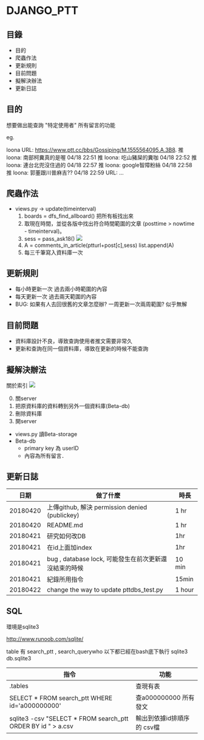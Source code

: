 # DJANGO_PTT

## 目錄

- 目的
- 爬蟲作法
- 更新規則
- 目前問題
- 擬解決辦法
- 更新日誌

## 目的

想要做出能查詢 "特定使用者" 所有留言的功能

eg.

loona
URL: https://www.ptt.cc/bbs/Gossiping/M.1555564095.A.3B8.
推 loona: 南部柯糞真的是喔 04/18 22:51
推 loona: 吃山豬屎的糞咖 04/18 22:52
推 loona: 連台北兜沒住過的 04/18 22:57
推 loona: google智障粉絲 04/18 22:58
推 loona: 郭董跟川普麻吉?? 04/18 22:59
URL: ...

## 爬蟲作法

- views.py -> update(timeinterval)
	1. boards = dfs_find_allboard() 把所有板找出來
	2. 取現在時間，並從各版中找出符合時間範圍的文章 (posttime > nowtime - timeinterval)。
	3. sess = pass_ask18()
	![](https://i.imgur.com/arATj9M.png)
	5. A = comments_in_article(ptturl+post[c],sess) list.append(A)
	6. 每三千筆寫入資料庫一次


## 更新規則

- 每小時更新一次 過去兩小時範圍的內容
- 每天更新一次 過去兩天範圍的內容
- BUG: 如果有人去回很舊的文章怎麼辦? 一周更新一次兩周範圍? 似乎無解

## 目前問題

- 資料庫設計不良，導致查詢使用者推文需要非常久
- 更新和查詢在同一個資料庫，導致在更新的時候不能查詢

## 擬解決辦法

關於索引
![](https://i.imgur.com/fGUmbUB.png)

0. 關server
1. 把原資料庫的資料轉到另外一個資料庫(Beta-db)
2. 刪除資料庫
3. 開server

- views.py 讀Beta-storage
- Beta-db
	- primary key 為 userID
	- 內容為所有留言．


## 更新日誌

| 日期 | 做了什麼 | 時長 |
| -------- | -------- | -------- |
| 20180420 | 上傳github, 解決 permission denied (publickey)   | 1 hr |
| 20180420 | README.md   | 1 hr |
| 20180421 | 研究如何改DB | 1hr |
| 20180421 | 在id上面加index | 1hr |
| 20180421 | bug , database lock, 可能發生在前次更新還沒結束的時候 | 10 min |
| 20180421 | 紀錄所用指令 | 15min |
| 20180422 | change the way to update pttdbs_test.py | 1 hour |

## SQL


環境是sqlite3

http://www.runoob.com/sqlite/

table 有 search_ptt , search_querywho
以下都已經在bash底下執行 sqlite3 db.sqlite3




| 指令 | 功能 |
| -------- | -------- |
| .tables |查現有表|
| SELECT * FROM search_ptt WHERE id='a000000000' | 查a000000000 所有發文 |
| sqlite3 -csv "SELECT * FROM search_ptt ORDER BY id " > a.csv | 輸出到依據id排順序的 csv檔 |
